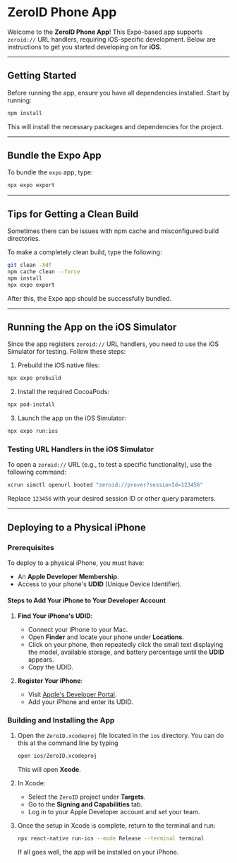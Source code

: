 # ZeroID Phone App

Welcome to the **ZeroID Phone App**! This Expo-based app supports `zeroid://` URL handlers, requiring iOS-specific development. Below are instructions to get you started developing on for **iOS**.

---

## Getting Started

Before running the app, ensure you have all dependencies installed. Start by running:

```bash
npm install
```

This will install the necessary packages and dependencies for the project.

---

## Bundle the Expo App

To bundle the `expo` app, type:

```bash
npx expo export
```

---

## Tips for Getting a Clean Build

Sometimes there can be issues with npm cache and misconfigured build directories.

To make a completely clean build, type the following:

```bash
git clean -Xdf
npm cache clean --force
npm install
npx expo export
```

After this, the Expo app should be successfully bundled.


---

## Running the App on the iOS Simulator

Since the app registers `zeroid://` URL handlers, you need to use the iOS Simulator for testing. Follow these steps:

1. Prebuild the iOS native files:

```bash
npx expo prebuild
```

2. Install the required CocoaPods:

```bash
npx pod-install
```

3. Launch the app on the iOS Simulator:

```bash
npx expo run:ios
```

### Testing URL Handlers in the iOS Simulator

To open a `zeroid://` URL (e.g., to test a specific functionality), use the following command:

```bash
xcrun simctl openurl booted "zeroid://prover?sessionId=123456"
```

Replace `123456` with your desired session ID or other query parameters.

---

## Deploying to a Physical iPhone

### Prerequisites

To deploy to a physical iPhone, you must have:

- An **Apple Developer Membership**.
- Access to your phone's **UDID** (Unique Device Identifier).

#### Steps to Add Your iPhone to Your Developer Account

1. **Find Your iPhone's UDID**:
   - Connect your iPhone to your Mac.
   - Open **Finder** and locate your phone under **Locations**.
   - Click on your phone, then repeatedly click the small text displaying the model, available storage, and battery percentage until the **UDID** appears.
   - Copy the UDID.

2. **Register Your iPhone**:
   - Visit [Apple's Developer Portal](https://developer.apple.com/account/resources/devices/list).
   - Add your iPhone and enter its UDID.

### Building and Installing the App

1. Open the `ZeroID.xcodeproj` file located in the `ios` directory. You can do this at the command line by typing

   ```bash
   open ios/ZeroID.xcodeproj
   ```

   This will open **Xcode**.

2. In Xcode:
   - Select the `ZeroID` project under **Targets**.
   - Go to the **Signing and Capabilities** tab.
   - Log in to your Apple Developer account and set your team.

3. Once the setup in Xcode is complete, return to the terminal and run:

   ```bash
   npx react-native run-ios --mode Release --terminal terminal
   ```

   If all goes well, the app will be installed on your iPhone.